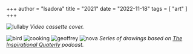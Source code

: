 +++
author = "Isadora"
title = "2021"
date = "2022-11-18"
tags = [
    "art"
]
+++

![lullaby](/images/lullaby.png)
_Video cassette cover._

![bird](/images/bird-tree.png)
![cooking](/images/cooking.png)
![geoffrey](/images/geoffrey.png)
![nova](/images/nova.png)
_Series of drawings based on [The Inspirational Quaterly](https://anchor.fm/inspirational-quarterly) podcast._